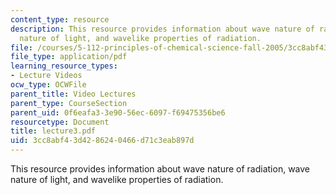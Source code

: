 ```yaml
---
content_type: resource
description: This resource provides information about wave nature of radiation, wave
  nature of light, and wavelike properties of radiation.
file: /courses/5-112-principles-of-chemical-science-fall-2005/3cc8abf43d4286240466d71c3eab897d_lecture3.pdf
file_type: application/pdf
learning_resource_types:
- Lecture Videos
ocw_type: OCWFile
parent_title: Video Lectures
parent_type: CourseSection
parent_uid: 0f6eafa3-3e90-56ec-6097-f69475356be6
resourcetype: Document
title: lecture3.pdf
uid: 3cc8abf4-3d42-8624-0466-d71c3eab897d
---
```

This resource provides information about wave nature of radiation, wave nature of light, and wavelike properties of radiation.

